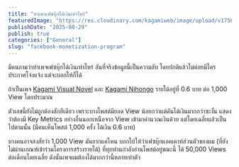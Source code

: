 ```yaml
---
title: "ทำเพจเฟซบุ๊กได้เงินเท่าไหร่"
featuredImage: "https://res.cloudinary.com/kagamiweb/image/upload/v1756455050/blog.coregamehd.com/facebook-monetization-program.jpg"
publishDate: "2025-08-29"
publish: true
categories: ["General"]
slug: "facebook-monetization-program"
---
```


มีคนถามว่าทำเพจเฟซบุ๊กได้เงินเท่าไหร่ อันที่จริงข้อมูลนี้เป็นความลับ โดยปกติแล้วไม่ค่อยมีใครประกาศโจ่งแจ้ง แต่จะบอกให้ก็ได้

ถ้าเป็นเพจ [Kagami Visual Novel](https://www.facebook.com/kagamivisualnovel) และ [Kagami Nihongo](https://www.facebook.com/kagaminihongo) รายได้อยู่ที่ 0.6 บาท ต่อ 1,000 View โดยประมาณ

ตัวเลขนี้ยังไม่ถูกต้องสักทีเดียว เพราะบางโพสต์มียอด View น้อยกว่าแต่ดันได้เงินมากกว่าซะงั้น แสดงว่าต้องมี Key Metrics อย่างอื่นนอกเหนือจาก View เข้ามาคำนวณเงินด้วย แต่โดยเฉลี่ยแล้วเป็นไปตามนั้น (มีคนเห็นโพสต์ 1,000 ครั้ง ได้เงิน 0.6 บาท)

บางคนอาจสงสัยว่า 1,000 View มันยากแค่ไหน บอกใบ้ให้ว่าเฟซบุ๊กแอคเคาท์ส่วนตัวของผม (ที่ยังไม่ผ่านเกณฑ์เข้าร่วมโครงการสร้างรายได้) ที่ทุกท่านกำลังอ่านโพสต์อยู่ขณะนี้ ได้ 50,000 Views ต่อเดือนโดยเฉลี่ย ดังนั้นเพจผมต้องได้มากกว่านี้หลายเท่าตัว